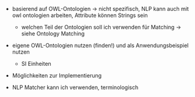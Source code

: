 - basierend auf OWL-Ontologien -> nicht spezifisch, NLP kann auch mit owl ontologien arbeiten, Attribute können Strings sein
	- welchen Teil der Ontologien soll ich verwenden für Matching -> siehe Ontology Matching

- eigene OWL-Ontologien nutzen (finden!) und als Anwendungsbeispiel nutzen
	- SI Einheiten
- Möglichkeiten zur Implementierung
- NLP Matcher kann ich verwenden, terminologisch